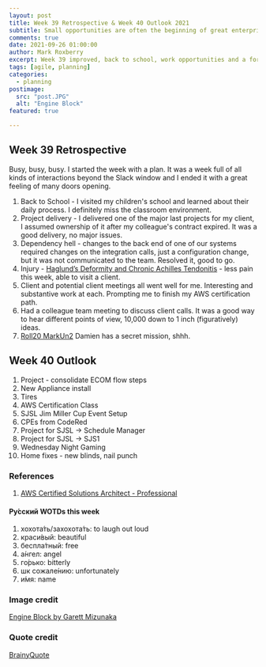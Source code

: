 ```yaml
---
layout: post
title: Week 39 Retrospective & Week 40 Outlook 2021
subtitle: Small opportunities are often the beginning of great enterprises. - Demosthenes
comments: true
date: 2021-09-26 01:00:00
author: Mark Roxberry
excerpt: Week 39 improved, back to school, work opportunities and a forward looking week for me.
tags: [agile, planning]
categories:
  - planning
postimage:
  src: "post.JPG"
  alt: "Engine Block"
featured: true

---
```

## Week 39 Retrospective

Busy, busy, busy.  I started the week with a plan.  It was a week full of all kinds of interactions beyond the Slack window and I ended it with a great feeling of many doors opening.

1. Back to School - I visited my children's school and learned about their daily process.  I definitely miss the classroom environment. 
1. Project delivery - I delivered one of the major last projects for my client, I assumed ownership of it after my colleague's contract expired.  It was a good delivery, no major issues.
1. Dependency hell - changes to the back end of one of our systems required changes on the integration calls, just a configuration change, but it was not communicated to the team.  Resolved it, good to go.
1. Injury - [Haglund’s Deformity and Chronic Achilles Tendonitis](https://www.sciencedirect.com/science/article/abs/pii/S1048666618300211) - less pain this week, able to visit a client.
1. Client and potential client meetings all went well for me.  Interesting and substantive work at each.  Prompting me to finish my AWS certification path.
1. Had a colleague team meeting to discuss client calls.  It was a good way to hear different points of view, 10,000 down to 1 inch (figuratively) ideas.
1. [Roll20 MarkUn2](https://app.roll20.net/users/9580215/markun2) Damien has a secret mission, shhh. 

## Week 40 Outlook

1. Project - consolidate ECOM flow steps
1. New Appliance install
1. Tires
1. AWS Certification Class
1. SJSL Jim Miller Cup Event Setup
1. CPEs from CodeRed
1. Project for SJSL -> Schedule Manager
1. Project for SJSL -> SJS1
1. Wednesday Night Gaming
1. Home fixes - new blinds, nail punch

### References

1. [AWS Certified Solutions Architect - Professional](https://aws.amazon.com/certification/certified-solutions-architect-professional/)

#### Ру́сский WOTDs this week

1. хохота́ть/захохота́ть: to laugh out loud
1. краси́вый: beautiful
1. беспла́тный: free
1. а́нгел: angel
1. го́рько: bitterly
1. шк сожале́нию: unfortunately
1. и́мя: name

### Image credit
[Engine Block by Garett Mizunaka](https://unsplash.com/photos/xFjti9rYILo)

### Quote credit
[BrainyQuote](https://www.brainyquote.com/quotes/demosthenes_128803?src=t_great)